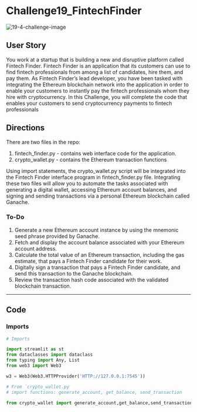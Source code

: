 # Challenge19_FintechFinder
![19-4-challenge-image](https://user-images.githubusercontent.com/101449950/182271347-b5fd5856-a53d-4612-b32c-3c1f444a9dd3.png)


## User Story
<p>You work at a startup that is building a new and disruptive platform called Fintech Finder. Fintech Finder is an application that its customers can use to find fintech professionals from among a list of candidates, hire them, and pay them. As Fintech Finder’s lead developer, you have been tasked with integrating the Ethereum blockchain network into the application in order to enable your customers to instantly pay the fintech professionals whom they hire with cryptocurrency. In this Challenge, you will complete the code that enables your customers to send cryptocurrency payments to fintech professionals</p>

## Directions
There are two files in the repo:
1. fintech_finder.py - contains web interface code for the  application. 
3. crypto_wallet.py -  contains the Ethereum transaction functions

Using import statements, the crypto_wallet.py script will be integrated into the Fintech Finder interface program in fintech_finder.py file. Integrating these two files will allow you to automate the tasks associated with generating a digital wallet, accessing Ethereum account balances, and signing and sending transactions via a personal Ethereum blockchain called Ganache.

### To-Do

1. Generate a new Ethereum account instance by using the mnemonic seed phrase provided by Ganache.
2. Fetch and display the account balance associated with your Ethereum account address.
3. Calculate the total value of an Ethereum transaction, including the gas estimate, that pays a Fintech Finder candidate for their work.
4. Digitally sign a transaction that pays a Fintech Finder candidate, and send this transaction to the Ganache blockchain.
5. Review the transaction hash code associated with the validated blockchain transaction.

--- 

## Code

### Imports
```python
# Imports

import streamlit as st
from dataclasses import dataclass
from typing import Any, List
from web3 import Web3

w3 = Web3(Web3.HTTPProvider('HTTP://127.0.0.1:7545'))

# From `crypto_wallet.py 
# import functions: generate_account, get_balance, send_transaction

from crypto_wallet import generate_account,get_balance,send_transaction
```

